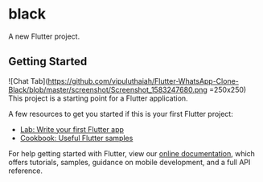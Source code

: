 # black

A new Flutter project.

## Getting Started
![Chat Tab](https://github.com/vipuluthaiah/Flutter-WhatsApp-Clone-Black/blob/master/screenshot/Screenshot_1583247680.png =250x250)
This project is a starting point for a Flutter application.

A few resources to get you started if this is your first Flutter project:

- [Lab: Write your first Flutter app](https://flutter.dev/docs/get-started/codelab)
- [Cookbook: Useful Flutter samples](https://flutter.dev/docs/cookbook)

For help getting started with Flutter, view our
[online documentation](https://flutter.dev/docs), which offers tutorials,
samples, guidance on mobile development, and a full API reference.
